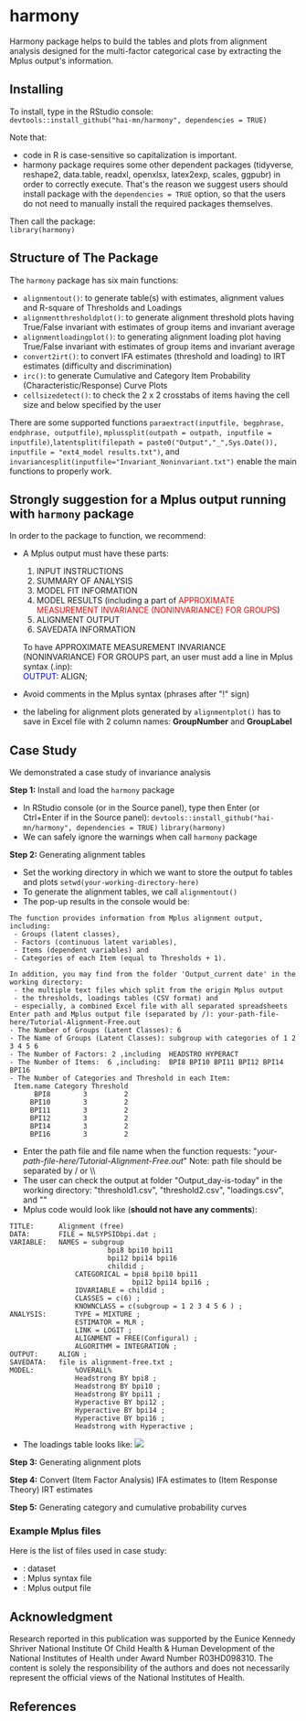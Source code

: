 # harmony  

Harmony package helps to build the tables and plots from alignment analysis designed for the multi-factor categorical case by extracting the Mplus output's information.   

## Installing  

To install, type in the RStudio console:    
`devtools::install_github("hai-mn/harmony", dependencies = TRUE)`  

Note that:  
- code in R is case-sensitive so capitalization is important.  
- harmony package requires some other dependent packages (tidyverse, reshape2, data.table, readxl, openxlsx, latex2exp, scales, ggpubr) in order to correctly execute. That's the reason we suggest users should install package with the `dependencies = TRUE` option, so that the users do not need to manually install the required packages themselves.   

Then call the package:   
`library(harmony)`  

## Structure of The Package  
The `harmony` package has six main functions:  
- `alignmentout()`: to generate table(s) with estimates, alignment values and R-square of Thresholds and Loadings  
- `alignmentthresholdplot()`: to generate alignment threshold plots having True/False invariant with estimates of group items and invariant average  
- `alignmentloadingplot()`: to generating alignment loading plot having True/False invariant with estimates of group items and invariant average  
- `convert2irt()`: to convert IFA estimates (threshold and loading) to IRT estimates (difficulty and discrimination)  
- `irc()`: to generate Cumulative and Category Item Probability (Characteristic/Response) Curve Plots  
- `cellsizedetect()`: to check the 2 x 2 crosstabs of items having the cell size and below specified by the user    

There are some supported functions `paraextract(inputfile, begphrase, endphrase, outputfile)`, `mplussplit(outpath = outpath, inputfile = inputfile)`,`latentsplit(filepath = paste0("Output","_",Sys.Date()), inputfile = "ext4_model results.txt")`, and `invariancesplit(inputfile="Invariant_Noninvariant.txt")` enable the main functions to properly work.  

## Strongly suggestion for a Mplus output running with `harmony` package
In order to the package to function, we recommend:  

- A Mplus output must have these parts:  
    1. INPUT INSTRUCTIONS
    2. SUMMARY OF ANALYSIS
    3. MODEL FIT INFORMATION
    4. MODEL RESULTS (including a part of <span style="color:red">APPROXIMATE MEASUREMENT INVARIANCE (NONINVARIANCE) FOR GROUPS</span>)  
    5. ALIGNMENT OUTPUT  
    6. SAVEDATA INFORMATION

    To have APPROXIMATE MEASUREMENT INVARIANCE (NONINVARIANCE) FOR GROUPS part, an user must add a line in Mplus syntax (.inp):   
    <span style="color:blue">OUTPUT:</span> 	ALIGN;

- Avoid comments in the Mplus syntax (phrases after "!" sign)   

- the labeling for alignment plots generated by `alignmentplot()` has to save in Excel file with 2 column names: __GroupNumber__ and __GroupLabel__

## Case Study

We demonstrated a case study of invariance analysis

__Step 1:__ Install and load the `harmony` package
- In RStudio console (or in the Source panel), type then Enter (or Ctrl+Enter if in the Source panel):
`devtools::install_github("hai-mn/harmony", dependencies = TRUE)`
`library(harmony)`
- We can safely ignore the warnings when call `harmony` package


__Step 2:__ Generating alignment tables
- Set the working directory in which we want to store the output fo tables and plots
`setwd(your-working-directory-here)`
- To generate the alignment tables, we call `alignmentout()`
- The pop-up results in the console would be:
~~~
The function provides information from Mplus alignment output, including:
 - Groups (latent classes),
 - Factors (continuous latent variables),
 - Items (dependent variables) and
 - Categories of each Item (equal to Thresholds + 1).

In addition, you may find from the folder 'Output_current date' in the working directory:
 - the multiple text files which split from the origin Mplus output
 - the thresholds, loadings tables (CSV format) and
 - especially, a combined Excel file with all separated spreadsheets
Enter path and Mplus output file (separated by /): your-path-file-here/Tutorial-Alignment-Free.out
- The Number of Groups (Latent Classes): 6
- The Name of Groups (Latent Classes): subgroup with categories of 1 2 3 4 5 6
- The Number of Factors: 2 ,including  HEADSTRO HYPERACT
- The Number of Items:  6 ,including:  BPI8 BPI10 BPI11 BPI12 BPI14 BPI16
- The Number of Categories and Threshold in each Item:
 Item.name Category Threshold
      BPI8        3         2
     BPI10        3         2
     BPI11        3         2
     BPI12        3         2
     BPI14        3         2
     BPI16        3         2
~~~
- Enter the path file and file name when the function requests:
"_your-path-file-here/Tutorial-Alignment-Free.out_"
Note: path file should be separated by / or \\\\
- The user can check the output at folder "Output_day-is-today" in the working directory: "threshold1.csv", "threshold2.csv", "loadings.csv", and ""
- Mplus code would look like (__should not have any comments__):
~~~
TITLE: 		Alignment (free)
DATA: 		FILE = NLSYPSIDbpi.dat ;
VARIABLE:	NAMES = subgroup
                        bpi8 bpi10 bpi11
                        bpi12 bpi14 bpi16
                        childid ;
                CATEGORICAL = bpi8 bpi10 bpi11
                              bpi12 bpi14 bpi16 ;
                IDVARIABLE = childid ;
                CLASSES = c(6) ;
                KNOWNCLASS = c(subgroup = 1 2 3 4 5 6 ) ;
ANALYSIS:       TYPE = MIXTURE ;
                ESTIMATOR = MLR ;
                LINK = LOGIT ;
                ALIGNMENT = FREE(Configural) ;
                ALGORITHM = INTEGRATION ;
OUTPUT: 	ALIGN ;
SAVEDATA: 	file is alignment-free.txt ;
MODEL: 	        %OVERALL%
                Headstrong BY bpi8 ;
                Headstrong BY bpi10 ;
                Headstrong BY bpi11 ;
                Hyperactive BY bpi12 ;
                Hyperactive BY bpi14 ;
                Hyperactive BY bpi16 ;
                Headstrong with Hyperactive ;
~~~
- The loadings table looks like:
![](loadings_table_example.JPG)

__Step 3:__ Generating alignment plots

__Step 4:__ Convert (Item Factor Analysis) IFA estimates to (Item Response Theory) IRT estimates

__Step 5:__ Generating category and cumulative probability curves


### Example Mplus files
Here is the list of files used in case study:
- [](): dataset
- [](): Mplus syntax file
- [](): Mplus output file



## Acknowledgment

Research reported in this publication was supported by the Eunice Kennedy Shriver National Institute Of Child Health & Human Development of the National Institutes of Health under Award Number R03HD098310. The content is solely the responsibility of the authors and does not necessarily represent the official views of the National Institutes of Health.

## References
